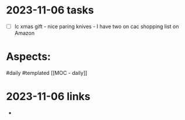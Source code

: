 
# 2023-11-06 tasks

- [ ] lc xmas gift - nice paring knives - I have two on cac shopping list on Amazon

# Aspects:
#daily #templated
[[MOC - daily]]

# 2023-11-06 links
- 


